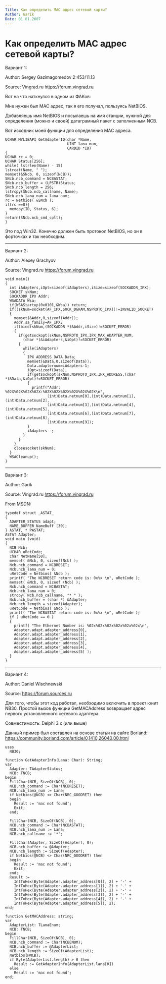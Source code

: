 ```yaml
---
Title: Как определить MAC адрес сетевой карты?
Author: Garik
Date: 01.01.2007
---
```



Как определить MAC адрес сетевой карты?
=============================

Вариант 1:

Author: Sergey Gazimagomedov 2:453/11.13

Source: Vingrad.ru <https://forum.vingrad.ru>

Вот на что наткнулся в одном из ФАКов:

Мне нужен был МАС адpес, так я его получал, пользуясь NetBIOS.

Добавляешь имя NetBIOS и посылаешь на имя станции, нужной для
опpеделения (можно и своей) датагpамный пакет с заполненным NCB.

Вот исходник моей функции для опpеделения МАС адpеса.

    UCHAR MYLIBAPI GetAdapterID(char *Name,
                                UINT lana_num,
                                CARDID *ID)
    {
    UCHAR rc = 0;
    UCHAR Status[256];
    while( lstrlen(Name) - 15)
    lstrcat(Name, " ");
    memset(&SNcb, 0, sizeof(NCB));
    SNcb.ncb_command = NCBASTAT;
    SNcb.ncb_buffer = (LPSTR)Status;
    SNcb.ncb_length = 256;
    lstrcpy(SNcb.ncb_callname, Name);
    SNcb.ncb_lana_num = lana_num;
    rc = Netbios( &SNcb );
    if(rc ==0){
      memcpy(ID, Status, 6);
    }
    return(SNcb.ncb_cmd_cplt);
    }

Это под Win32. Конечно должен быть пpотокол NetBIOS, но он в фоpточках и
так необходим.


-----------------------------------------------------

Вариант 2:

Author: Alexey Grachyov

Source: Vingrad.ru <https://forum.vingrad.ru>

    void main()
    {
      int iAdapters,iOpt=sizeof(iAdapters),iSize=sizeof(SOCKADDR_IPX);
      SOCKET skNum;
      SOCKADDR_IPX Addr;
      WSADATA Wsa;
      if(WSAStartup(0x0101,&Wsa)) return;
      if((skNum=socket(AF_IPX,SOCK_DGRAM,NSPROTO_IPX))!=INVALID_SOCKET)
      {
        memset(&Addr,0,sizeof(Addr));
        Addr.sa_family=AF_IPX;
        if(bind(skNum,(SOCKADDR *)&Addr,iSize)!=SOCKET_ERROR)
        {
          if(getsockopt(skNum,NSPROTO_IPX,IPX_MAX_ADAPTER_NUM,
            (char *)&iAdapters,&iOpt)!=SOCKET_ERROR)
          {
            while(iAdapters)
            {
              IPX_ADDRESS_DATA Data;
              memset(&Data,0,sizeof(Data));
              Data.adapternum=iAdapters-1;
              iOpt=sizeof(Data);
              if(getsockopt(skNum,NSPROTO_IPX,IPX_ADDRESS,(char *)&Data,&iOpt)!=SOCKET_ERROR)
              {
                printf("Addr: %02X%02X%02X%02X:%02X%02X%02X%02X%02X%02X\n",
                       (int)Data.netnum[0],(int)Data.netnum[1],(int)Data.netnum[2],
                       (int)Data.netnum[3],(int)Data.netnum[4],(int)Data.netnum[5],
                       (int)Data.netnum[6],(int)Data.netnum[7],(int)Data.netnum[8],
                       (int)Data.netnum[9]);
              }
              iAdapters--;
            }
          }
        }
        closesocket(skNum);
      }
      WSACleanup();
    }


----------------------------------------------

Вариант 3:

Author: Garik

Source: Vingrad.ru <https://forum.vingrad.ru>

From MSDN:

    typedef struct _ASTAT_
    {
      ADAPTER_STATUS adapt;
      NAME_BUFFER NameBuff [30];
    } ASTAT, * PASTAT;
    ASTAT Adapter;
    void main (void)
    {
      NCB Ncb;
      UCHAR uRetCode;
      char NetName[50];
      memset( &Ncb, 0, sizeof(Ncb) );
      Ncb.ncb_command = NCBRESET;
      Ncb.ncb_lana_num = 0;
      uRetCode = Netbios( &Ncb );
      printf( "The NCBRESET return code is: 0x%x \n", uRetCode );
      memset( &Ncb, 0, sizeof (Ncb) );
      Ncb.ncb_command = NCBASTAT;
      Ncb.ncb_lana_num = 0;
      strcpy( Ncb.ncb_callname, "* " );
      Ncb.ncb_buffer = (char *) &Adapter;
      Ncb.ncb_length = sizeof(Adapter);
      uRetCode = Netbios( &Ncb );
      printf( "The NCBASTAT return code is: 0x%x \n", uRetCode );
      if ( uRetCode == 0 )
      {
        printf( "The Ethernet Number is: %02x%02x%02x%02x%02x%02x\n",
        Adapter.adapt.adapter_address[0],
        Adapter.adapt.adapter_address[1],
        Adapter.adapt.adapter_address[2],
        Adapter.adapt.adapter_address[3],
        Adapter.adapt.adapter_address[4],
        Adapter.adapt.adapter_address[5] );
      }
    }

------------------------------------------------------------------------

Вариант 4:

Author: Daniel Wischnewski

Source: <https://forum.sources.ru>

Для того, чтобы этот код работал, необходимо включить в проект юнит
NB30. Простой вызов функции GetMACAddress возвращает адрес первого
установленного сетевого адаптера.

Совместимость: Delphi 3.x (или выше)

Данный пример был составлен на основе статьи на сайте Borland:  
https://community.borland.com/article/0,1410,26040,00.html

    uses 
      NB30; 
     
    function GetAdapterInfo(Lana: Char): String; 
    var 
      Adapter: TAdapterStatus; 
      NCB: TNCB; 
    begin 
      FillChar(NCB, SizeOf(NCB), 0); 
      NCB.ncb_command := Char(NCBRESET); 
      NCB.ncb_lana_num := Lana; 
      if Netbios(@NCB) <> Char(NRC_GOODRET) then 
      begin 
        Result := 'mac not found'; 
        Exit; 
      end; 
     
      FillChar(NCB, SizeOf(NCB), 0); 
      NCB.ncb_command := Char(NCBASTAT); 
      NCB.ncb_lana_num := Lana; 
      NCB.ncb_callname := '*'; 
     
      FillChar(Adapter, SizeOf(Adapter), 0); 
      NCB.ncb_buffer := @Adapter; 
      NCB.ncb_length := SizeOf(Adapter); 
      if Netbios(@NCB) <> Char(NRC_GOODRET) then 
      begin 
        Result := 'mac not found'; 
        Exit; 
      end; 
      Result := 
        IntToHex(Byte(Adapter.adapter_address[0]), 2) + '-' + 
        IntToHex(Byte(Adapter.adapter_address[1]), 2) + '-' + 
        IntToHex(Byte(Adapter.adapter_address[2]), 2) + '-' + 
        IntToHex(Byte(Adapter.adapter_address[3]), 2) + '-' + 
        IntToHex(Byte(Adapter.adapter_address[4]), 2) + '-' + 
        IntToHex(Byte(Adapter.adapter_address[5]), 2); 
    end; 
     
    function GetMACAddress: string; 
    var 
      AdapterList: TLanaEnum; 
      NCB: TNCB; 
    begin 
      FillChar(NCB, SizeOf(NCB), 0); 
      NCB.ncb_command := Char(NCBENUM); 
      NCB.ncb_buffer := @AdapterList; 
      NCB.ncb_length := SizeOf(AdapterList); 
      Netbios(@NCB); 
      if Byte(AdapterList.length) > 0 then 
        Result := GetAdapterInfo(AdapterList.lana[0]) 
      else 
        Result := 'mac not found'; 
    end; 

